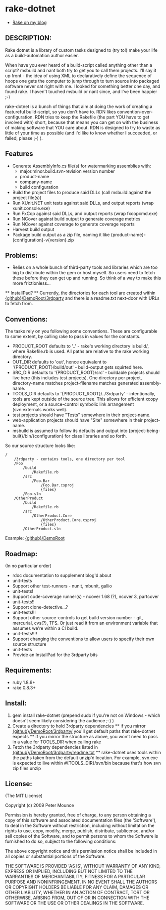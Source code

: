 # rake-dotnet

* [Rake on my blog](http://blog.neverrunwithscissors.com/tag/rake)

## DESCRIPTION:

Rake dotnet is a library of custom tasks designed to (try to!) make your life as a build-automation author easier.

When have you ever heard of a build-script called anything other than a script?  msbuild and nant both try to get you to call them projects.  I'll say it up front - the idea of using XML to declaratively define the sequence of hoops one gets the computer to jump through to turn source into packaged software never sat right with me.  I looked for something better one day, and found rake.  I haven't touched msbuild or nant since, and I've been happier ;-)

rake-dotnet is a bunch of things that aim at doing the work of creating a featureful build-script, so you don't have to.  RDN likes convention-over-configuration.  RDN tries to keep the Rakefile (the part YOU have to get involved with) short, because that means you can get on with the business of making software that YOU care about.  RDN is designed to try to waste as little of your time as possible (and I'd like to know whether I succeeded, or failed, please ;-) ).

## Features

* Generate AssemblyInfo.cs file(s) for watermarking assemblies with:
	* major.minor.build.svn-revision version number
	* product-name
	* company-name
	* build configuration
* Build the project files to produce said DLLs (call msbuild against the project file(s))
* Run XUnit.NET unit tests against said DLLs, and output reports (wrap xunit.console.exe)
* Run FxCop against said DLLs, and output reports (wrap fxcopcmd.exe)
* Run NCover against build output to generate coverage metrics
* Run NCover against coverage to generate coverage reports
* Harvest build output
* Package build output as a zip file, naming it like {product-name}-{configuration}-v{version}.zip

## Problems:

* Relies on a whole bunch of third-party tools and libraries which are too big to distribute within the gem or host myself.  So users need to fetch these before they can get up and running.  So think of a way to make this more frictionless...

** InstallPad?
** Currently, the directories for each tool are created within [{github}/DemoRoot/3rdparty](http://github.com/petemounce/rake-dotnet/tree/master/DemoRoot/3rdparty) and there is a readme.txt next-door with URLs to fetch from.

## Conventions:

The tasks rely on you following some conventions.  These are configurable to some extent, by calling rake to pass in values for the constants.

* PRODUCT_ROOT defaults to '..' - rake's working directory is build/, where Rakefile.rb is used.  All paths are relative to the rake working directory.
* OUT_DIR defaults to 'out', hence equivalent to '{PRODUCT_ROOT}/build/out' - build-output gets squirted here.
* SRC_DIR defaults to '{PRODUCT_ROOT}/src' -  buildable projects should live here (this includes test projects).  One directory per project, directory-name matches project-filename matches generated assembly-name. 
* TOOLS_DIR defaults to '{PRODUCT_ROOT}/../3rdparty' - intentionally, tools are kept outside of the source tree.  This allows for efficient xcopy deployment, or a source-control symbolic link arrangement (svn:externals works well).
* test projects should have "Tests" somewhere in their project-name.
* web-application projects should have "Site" somewhere in their project-name.
* msbuild is assumed to follow its defaults and output into {project-being-built}/bin/{configuration} for class libraries and so forth.

So our source structure looks like:
	
	/
		/3rdparty - contains tools, one directory per tool
		/Foo
			/build
				/Rakefile.rb
			/src
				/Foo.Bar
					/Foo.Bar.csproj
					{files}
			/Foo.sln
		/OtherProduct
			/build
				/Rakefile.rb
			/src
				/OtherProduct.Core
					/OtherProduct.Core.csproj
					{files}
			/OtherProduct.sln

Example: [{github}/DemoRoot](http://github.com/petemounce/rake-dotnet/tree/master/DemoRoot)

## Roadmap:

(In no particular order)

* rdoc documentation to supplement blog'd about
* unit-tests
* Support other test-runners - nunit, mbunit, gallio
* unit-tests!
* Support code-coverage runner(s) - ncover 1.68 (?), ncover 3, partcover
* unit-tests!!
* Support clone-detective...?
* unit-tests!!!
* Support other source-controls to get build version number - git, mercurial, cvs(?), TFS.  Or just read it from an environment variable that assumes we're within a CI build.
* unit-tests!!!!
* Support changing the conventions to allow users to specify their own source structure
* unit-tests
* Provide an InstallPad for the 3rdparty bits

## Requirements:

* ruby 1.8.6+
* rake 0.8.3+

## Install:

1. gem install rake-dotnet (prepend sudo if you're not on Windows - which doesn't seem likely considering the audience ;-) )
2. Create a directory to hold 3rdparty dependencies
** if you mirror [{github}/DemoRoot/3rdparty/](http://github.com/petemounce/rake-dotnet/tree/master/DemoRoot/3rdparty) you'll get default paths that rake-dotnet expects
** if you mirror the structure as above, you won't need to pass in a value for TOOLS_DIR when calling rake
3. Fetch the 3rdparty dependencies listed in [{github}/DemoRoot/3rdparty/readme.txt](http://github.com/petemounce/rake-dotnet/tree/master/DemoRoot/3rdparty/readme.txt)
** rake-dotnet uses tools within the paths taken from the default unzip'd location.  For example, svn.exe is expected to live within #{TOOLS_DIR}/svn/bin because that's how svn zip files unzip

## License:

(The MIT License)

Copyright (c) 2009 Peter Mounce

Permission is hereby granted, free of charge, to any person obtaining
a copy of this software and associated documentation files (the
'Software'), to deal in the Software without restriction, including
without limitation the rights to use, copy, modify, merge, publish,
distribute, sublicense, and/or sell copies of the Software, and to
permit persons to whom the Software is furnished to do so, subject to
the following conditions:

The above copyright notice and this permission notice shall be
included in all copies or substantial portions of the Software.

THE SOFTWARE IS PROVIDED 'AS IS', WITHOUT WARRANTY OF ANY KIND,
EXPRESS OR IMPLIED, INCLUDING BUT NOT LIMITED TO THE WARRANTIES OF
MERCHANTABILITY, FITNESS FOR A PARTICULAR PURPOSE AND NONINFRINGEMENT.
IN NO EVENT SHALL THE AUTHORS OR COPYRIGHT HOLDERS BE LIABLE FOR ANY
CLAIM, DAMAGES OR OTHER LIABILITY, WHETHER IN AN ACTION OF CONTRACT,
TORT OR OTHERWISE, ARISING FROM, OUT OF OR IN CONNECTION WITH THE
SOFTWARE OR THE USE OR OTHER DEALINGS IN THE SOFTWARE.

